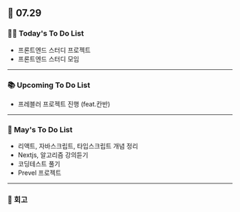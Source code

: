 ## 📆 07.29

### 💁‍♀️ Today's To Do List

- 프론트엔드 스터디 프로젝트
- 프론트엔드 스터디 모임

---

### 📚 Upcoming To Do List

- 프레블러 프로젝트 진행 (feat.칸반)

---

### 📌 May's To Do List

- 리액트, 자바스크립트, 타입스크립트 개념 정리
- Nextjs, 알고리즘 강의듣기
- 코딩테스트 풀기
- Prevel 프로젝트

---

### 👀 회고
